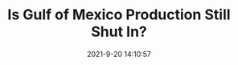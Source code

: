 ---
"title": "Is Gulf of Mexico Production Still Shut In?"
"date": "2021-9-20 14:10:57"
"feed_name": "RIGZONE"
"feed_website": "http://www.rigzone.com/"
"feed_rss": "http://www.rigzone.com/news/rss/rigzone_latest.aspx"
"link": "https://www.rigzone.com/news/is_gulf_of_mexico_production_still_shut_in-20-sep-2021-166474-article/?rss=true"
"file": "_posts/2021-1-1-4a9bcfb68eb866550a2528e596d5e8397f797330.md"
"accident": "0"
"drilling": "0"
"dead": "0"
"injured": "0"
---